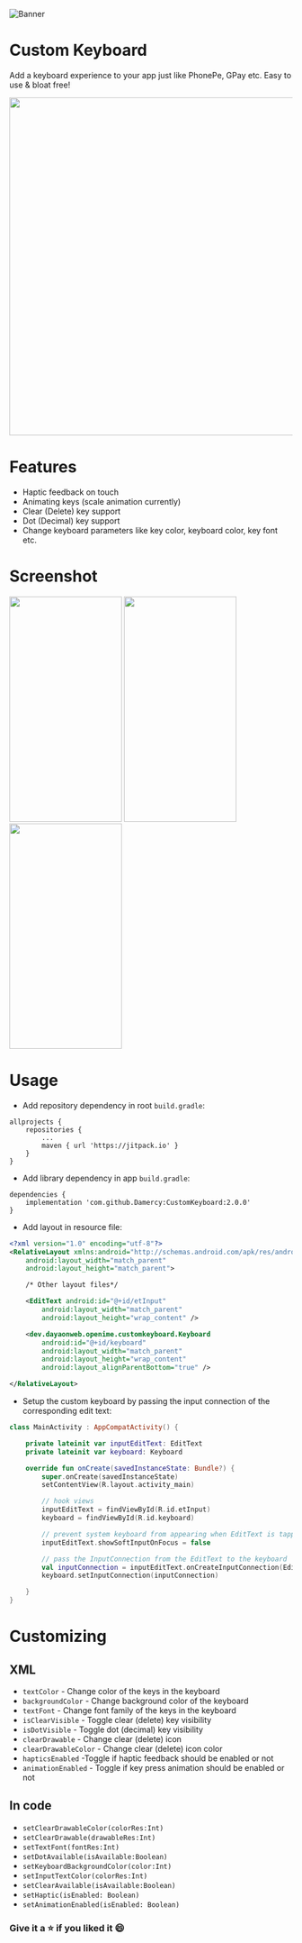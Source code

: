 ![Banner](./screenshots/cover.png)
# Custom Keyboard
Add a keyboard experience to your app just like PhonePe, GPay etc. Easy to use & bloat free!  

<img src="./screenshots/demo.gif" height="600"/>

# Features
- Haptic feedback on touch
- Animating keys (scale animation currently)
- Clear (Delete) key support
- Dot (Decimal) key support
- Change keyboard parameters like key color, keyboard color, key font etc.

# Screenshot
<p>
<img src="screenshots/ss.png" height="400" width="200" />
<img src="screenshots/ss_pressed.png" height="400" width="200" />
<img src="screenshots/ss_pressed_cc.png" height="400" width="200" />
</p>


# Usage
- Add repository dependency in root `build.gradle`:
```
allprojects {
	repositories {
		...
		maven { url 'https://jitpack.io' }
	}
}
```
- Add library dependency in app `build.gradle`:
```
dependencies {
    implementation 'com.github.Damercy:CustomKeyboard:2.0.0'
}
```
- Add layout in resource file:
```xml
<?xml version="1.0" encoding="utf-8"?>
<RelativeLayout xmlns:android="http://schemas.android.com/apk/res/android"
    android:layout_width="match_parent"
    android:layout_height="match_parent">

    /* Other layout files*/

    <EditText android:id="@+id/etInput" 
        android:layout_width="match_parent"
        android:layout_height="wrap_content" />

    <dev.dayaonweb.openime.customkeyboard.Keyboard
        android:id="@+id/keyboard"
        android:layout_width="match_parent"
        android:layout_height="wrap_content"
        android:layout_alignParentBottom="true" />

</RelativeLayout>
```
- Setup the custom keyboard by passing the input connection of the corresponding edit text:
```kotlin
class MainActivity : AppCompatActivity() {

    private lateinit var inputEditText: EditText
    private lateinit var keyboard: Keyboard

    override fun onCreate(savedInstanceState: Bundle?) {
        super.onCreate(savedInstanceState)
        setContentView(R.layout.activity_main)

        // hook views
        inputEditText = findViewById(R.id.etInput)
        keyboard = findViewById(R.id.keyboard)

        // prevent system keyboard from appearing when EditText is tapped
        inputEditText.showSoftInputOnFocus = false

        // pass the InputConnection from the EditText to the keyboard
        val inputConnection = inputEditText.onCreateInputConnection(EditorInfo())
        keyboard.setInputConnection(inputConnection)

    }
}
```

# Customizing
## XML
- `textColor` - Change color of the keys in the keyboard
- `backgroundColor` - Change background color of the keyboard
- `textFont` - Change font family of the keys in the keyboard
- `isClearVisible` - Toggle clear (delete) key visibility
- `isDotVisible` - Toggle dot (decimal) key visibility
- `clearDrawable` - Change clear (delete) icon
- `clearDrawableColor` - Change clear (delete) icon color
- `hapticsEnabled` -Toggle if haptic feedback should be enabled or not
- `animationEnabled` - Toggle if key press animation should be enabled or not

## In code
- `setClearDrawableColor(colorRes:Int)`
- `setClearDrawable(drawableRes:Int)`
- `setTextFont(fontRes:Int)`
- `setDotAvailable(isAvailable:Boolean)`
- `setKeyboardBackgroundColor(color:Int)`
- `setInputTextColor(colorRes:Int)`
- `setClearAvailable(isAvailable:Boolean)`
- `setHaptic(isEnabled: Boolean)`
- `setAnimationEnabled(isEnabled: Boolean)`

### Give it a ⭐ if you liked it 😄

